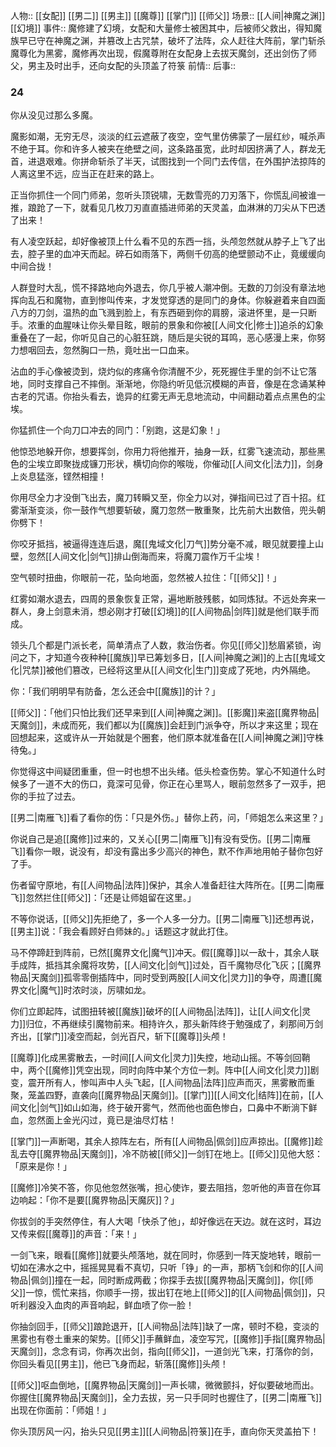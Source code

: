 人物:: [[女配]] [[男二]] [[男主]] [[魔尊]] [[掌门]] [[师父]]
场景:: [[人间|神魔之渊]] [[幻境]]
事件:: 魔修建了幻境，女配和大量修士被困其中，后被师父救出，得知魔族早已守在神魔之渊，并篡改上古咒禁，破坏了法阵，众人赶往大阵前，掌门斩杀魔尊化为黑雾，魔修再次出现，假魔尊附在女配身上去拔天魔剑，还出剑伤了师父，男主及时出手，还向女配的头顶盖了符箓
前情:: 
后事:: 


### 24

你从没见过那么多魔。

魔影如潮，无穷无尽，淡淡的红云遮蔽了夜空，空气里仿佛蒙了一层红纱，喊杀声不绝于耳。你和许多人被夹在绝壁之间，这条路虽宽，此时却因挤满了人，群龙无首，进退艰难。你拼命斩杀了半天，试图找到一个同门去传信，在外围护法掠阵的人离这里不远，应当正在赶来的路上。

正当你抓住一个同门师弟，忽听头顶锐啸，无数雪亮的刀刃落下，你慌乱间被谁一推，踉跄了一下，就看见几枚刀刃直直插进师弟的天灵盖，血淋淋的刀尖从下巴透了出来！

有人凌空跃起，却好像被顶上什么看不见的东西一挡，头颅忽然就从脖子上飞了出去，腔子里的血冲天而起。碎石如雨落下，两侧千仞高的绝壁颤动不止，竟缓缓向中间合拢！

人群登时大乱，慌不择路地向外退去，你几乎被人潮冲倒。无数的刀剑没有章法地挥向乱石和魔物，直到惨叫传来，才发觉穿透的是同门的身体。你躲避着来自四面八方的刀剑，温热的血飞溅到脸上，有东西砸到你的肩膀，滚进怀里，是一只断手。浓重的血腥味让你头晕目眩，眼前的景象和你被[[人间文化|修士]]追杀的幻象重叠在了一起，你听见自己的心脏狂跳，随后是尖锐的耳鸣，恶心感漫上来，你努力想咽回去，忽然胸口一热，竟吐出一口血来。

沾血的手心像被烫到，烧灼似的疼痛令你清醒不少，死死握住手里的剑不让它落地，同时支撑自己不摔倒。渐渐地，你隐约听见低沉模糊的声音，像是在念诵某种古老的咒语。你抬头看去，诡异的红雾无声无息地流动，中间翻动着点点黑色的尘埃。

你猛抓住一个向刀口冲去的同门：「别跑，这是幻象！」

他惊恐地躲开你，想要挥剑，你用力将他推开，抽身一跃，红雾飞速流动，那些黑色的尘埃立即聚拢成镰刀形状，横切向你的喉咙，你催动[[人间文化|法力]]，剑身上炎息猛涨，铿然相撞！

你用尽全力才没倒飞出去，魔刀转瞬又至，你全力以对，弹指间已过了百十招。红雾渐渐变淡，你一鼓作气想要斩破，魔刀忽然一散重聚，比先前大出数倍，兜头朝你劈下！

你咬牙抵挡，被逼得连连后退，魔[[鬼域文化|刀气]]势分毫不减，眼见就要撞上山壁，忽然[[人间文化|剑气]]排山倒海而来，将魔刀震作万千尘埃！

空气顿时扭曲，你眼前一花，坠向地面，忽然被人拉住：「[[师父]]！」

红雾如潮水退去，四周的景象恢复正常，遍地断肢残骸，如同炼狱。不远处奔来一群人，身上剑意未消，想必刚才打破[[幻境]]的[[人间物品|剑阵]]就是他们联手而成。

领头几个都是门派长老，简单清点了人数，救治伤者。你见[[师父]]愁眉紧锁，询问之下，才知道今夜种种[[魔族]]早已筹划多日，[[人间|神魔之渊]]的上古[[鬼域文化|咒禁]]被他们篡改，已经将这里从[[人间文化|生门]]变成了死地，内外隔绝。

你：「我们明明早有防备，怎么还会中[[魔族]]的计？」

[[师父]]：「他们只怕比我们还早来到[[人间|神魔之渊]]。[[影魔]]来盗[[魔界物品|天魔剑]]，未成而死，我们都以为[[魔族]]会赶到门派争夺，所以才来这里；现在回想起来，这或许从一开始就是个圈套，他们原本就准备在[[人间|神魔之渊]]守株待兔。」

你觉得这中间疑团重重，但一时也想不出头绪。低头检查伤势。掌心不知道什么时候多了一道不大的伤口，竟深可见骨，你正在心里骂人，眼前忽然多了一双手，把你的手拉了过去。

[[男二|南雁飞]]看了看你的伤：「只是外伤。」替你上药，问，「师姐怎么来这里？」

你说自己是追[[魔修]]过来的，又关心[[男二|南雁飞]]有没有受伤。[[男二|南雁飞]]看你一眼，说没有，却没有露出多少高兴的神色，默不作声地用帕子替你包好了手。

伤者留守原地，有[[人间物品|法阵]]保护，其余人准备赶往大阵所在。[[男二|南雁飞]]忽然拦住[[师父]]：「还是让师姐留在这里。」

不等你说话，[[师父]]先拒绝了，多一个人多一分力。[[男二|南雁飞]]还想再说，[[男主]]说：「我会看顾好白师妹的。」话题这才就此打住。

马不停蹄赶到阵前，已然[[魔界文化|魔气]]冲天。假[[魔尊]]以一敌十，其余人联手成阵，抵挡其余魔将攻势，[[人间文化|剑气]]过处，百千魔物尽化飞灰；[[魔界物品|天魔剑]]孤零零倒插阵中，同时受到两股[[人间文化|灵力]]的争夺，周遭[[魔界文化|魔气]]时浓时淡，厉啸如龙。

你们立即起阵，试图扭转被[[魔族]]破坏的[[人间物品|法阵]]，让[[人间文化|灵力]]归位，不再继续引魔物前来。相持许久，那头新阵终于勉强成了，刹那间万剑齐出，[[掌门]]凌空而起，剑光百尺，斩下[[魔尊]]头颅！

[[魔尊]]化成黑雾散去，一时间[[人间文化|灵力]]失控，地动山摇。不等剑回鞘中，两个[[魔修]]凭空出现，同时向阵中某个方位一刺。阵中[[人间文化|灵力]]剧变，震开所有人，惨叫声中人头飞起，[[人间物品|法阵]]应声而灭，黑雾散而重聚，笼盖四野，直袭向[[魔界物品|天魔剑]]。[[掌门]][[人间文化|结阵]]在前，[[人间文化|剑气]]如山如海，终于破开雾气，然而他也面色惨白，口鼻中不断淌下鲜血，忽然面上金光闪过，竟已是油尽灯枯！

[[掌门]]一声断喝，其余人掠阵左右，所有[[人间物品|佩剑]]应声掠出。[[魔修]]趁乱去夺[[魔界物品|天魔剑]]，冷不防被[[师父]]一剑钉在地上。[[师父]]见他大怒：「原来是你！」

[[魔修]]冷笑不答，你见他忽然张嘴，担心使诈，要去阻挡，忽听他的声音在你耳边响起：「你不是要[[魔界物品|天魔灰]]？」

你拔剑的手突然停住，有人大喝「快杀了他」，却好像远在天边。就在这时，耳边又传来假[[魔尊]]的声音：「来！」

一剑飞来，眼看[[魔修]]就要头颅落地，就在同时，你感到一阵天旋地转，眼前一切如在沸水之中，摇摇晃晃看不真切，只听「铮」的一声，那柄飞剑和你的[[人间物品|佩剑]]撞在一起，同时断成两截；你探手去拔[[魔界物品|天魔剑]]，你[[师父]]一惊，慌忙来挡，你顺手一捞，拔出钉在地上[[师父]]的[[人间物品|佩剑]]，只听利器没入血肉的声音响起，鲜血喷了你一脸！

你抽剑回手，[[师父]]踉跄退开，[[人间物品|法阵]]缺了一席，顿时不稳，变淡的黑雾也有卷土重来的架势。[[师父]]手蘸鲜血，凌空写咒，[[魔修]]手指[[魔界物品|天魔剑]]，念念有词，你再次出剑，指向[[师父]]，一道剑光飞来，打落你的剑，你回头看见[[男主]]，他已飞身而起，斩落[[魔修]]头颅！

[[师父]]呕血倒地，[[魔界物品|天魔剑]]一声长啸，微微颤抖，好似要破地而出。你握住[[魔界物品|天魔剑]]，全力去拔，另一只手同时也握住了，[[男二|南雁飞]]出现在你面前：「师姐！」

你头顶厉风一闪，抬头只见[[男主]][[人间物品|符箓]]在手，直向你天灵盖拍下！